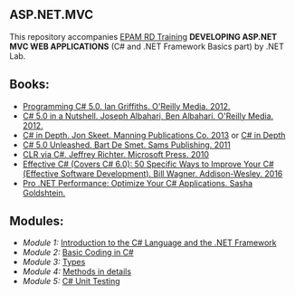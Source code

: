 ## ASP.NET.MVC

This repository accompanies [EPAM RD Training](https://training.by/) **DEVELOPING ASP.NET MVC WEB APPLICATIONS** (C# and .NET Framework Basics part) by .NET Lab.

## Books: 

- [Programming C# 5.0. Ian Griffiths. O'Reilly Media. 2012.](http://shop.oreilly.com/product/0636920024064.do)
- [C# 5.0 in a Nutshell. Joseph Albahari, Ben Albahari. O'Reilly Media. 2012.](http://shop.oreilly.com/product/0636920023951.do)
- [C# in Depth. Jon Skeet. Manning Publications Co. 2013](https://www.manning.com/books/c-sharp-in-depth-third-edition) or [C# in Depth](https://livebook.manning.com/#!/book/c-sharp-in-depth-third-edition/chapter-1/)
- [C# 5.0 Unleashed. Bart De Smet. Sams Publishing. 2011](https://www.goodreads.com/book/show/16284093-c-5-0-unleashed)
- [CLR via C#. Jeffrey Richter. Microsoft Press. 2010](https://www.goodreads.com/book/show/7121415-clr-via-c)
- [Effective C# (Covers C# 6.0): 50 Specific Ways to Improve Your C# (Effective Software Development). Bill Wagner. Addison-Wesley. 2016](https://www.goodreads.com/book/show/30009056-effective-c-covers-c-6-0)
- [Pro .NET Performance: Optimize Your C# Applications. Sasha Goldshtein.](http://www.apress.com/us/book/9781430244585)

## Modules: 

 - *Module 1:* [Introduction to the C# Language and the .NET Framework](https://github.com/EPM-RD-NETLAB/.NET-Framework-modules/tree/master/M1.%20Introducing%20.NET%20Framework)
 - *Module 2:* [Basic Coding in C#](https://github.com/EPM-RD-NETLAB/.NET-Framework-modules/tree/master/M3.%20Basic%20Coding%20in%20C%23)
 - *Module 3:* [Types](https://github.com/EPM-RD-NETLAB/.NET-Framework-modules/tree/master/M4.%20Types)
 - *Module 4:* [Methods in details](https://github.com/EPM-RD-NETLAB/.NET-Framework-modules/tree/master/M5.%20Methods%20in%20details)
 - *Module 5:* [C# Unit Testing](https://github.com/EPM-RD-NETLAB/.NET-Framework-modules/tree/master/M6.%20C%23%20Unit%20Testing)
